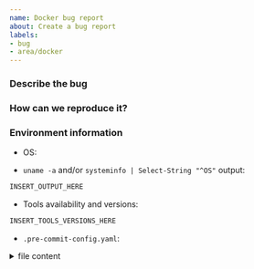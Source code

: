 ```yaml
---
name: Docker bug report
about: Create a bug report
labels:
- bug
- area/docker
---
```


<!--
Thank you for helping to improve pre-commit-terraform!

Please be sure to search for open issues before raising a new one. We use issues
for bug reports and feature requests. Please note, this template is for bugs
report, not feature requests.
-->

### Describe the bug

<!--
Please let us know what behavior you expected and how terraform-docs diverged
from that behavior.
-->


### How can we reproduce it?

<!--
Help us to reproduce your bug as succinctly and precisely as possible. Any and
all steps or script that triggers the issue are highly appreciated!

Do you have long logs to share? Please use collapsible sections, that can be created via:

<details><summary>SECTION_NAME</summary>

```bash
YOUR_LOG_HERE
```

</details>
-->


### Environment information

* OS:  
<!-- I.e.:
OS: Windows 10
OS: Win10 with Ubuntu 20.04 on WSL2
OS: MacOS
OS: Ubuntu 20.04
-->

* `uname -a` and/or `systeminfo | Select-String "^OS"` output:

```bash
INSERT_OUTPUT_HERE
```

<!-- I.e.:
```bash
PS C:\Users\vm> systeminfo | Select-String "^OS"

OS Name:                   Microsoft Windows 10 Pro
OS Version:                10.0.19043 N/A Build 19043
OS Manufacturer:           Microsoft Corporation
OS Configuration:          Standalone Workstation
OS Build Type:             Multiprocessor Free

$ uname -a
Linux DESKTOP-C7315EF 5.4.72-microsoft-standard-WSL2 #1 SMP Wed Oct 28 23:40:43 UTC 2020 x86_64 x86_64 x86_64 GNU/Linux
```
-->

* Tools availability and versions:

<!--  For check all needed version run next script:

$0 << EOF
pre-commit --version                      2>/dev/null || echo "pre-commit SKIPPED"
terraform --version | head -n 1           2>/dev/null || echo "terraform SKIPPED"
python --version                          2>/dev/null || echo "python SKIPPED"
python3 --version                         2>/dev/null || echo "python3 SKIPPED"
echo -n "checkov " && checkov --version   2>/dev/null || echo "checkov SKIPPED"
terraform-docs --version                  2>/dev/null || echo "terraform-docs SKIPPED"
terragrunt --version                      2>/dev/null || echo "terragrunt SKIPPED"
echo -n "terrascan " && terrascan version 2>/dev/null || echo "terrascan SKIPPED"
tflint --version                          2>/dev/null || echo "tflint SKIPPED"
echo -n "tfsec " && tfsec --version       2>/dev/null || echo "tfsec SKIPPED"
EOF

-->

```bash
INSERT_TOOLS_VERSIONS_HERE
```


* `.pre-commit-config.yaml`:

<details><summary>file content</summary>

```bash
INSERT_FILE_CONTENT_HERE
```

</details>
